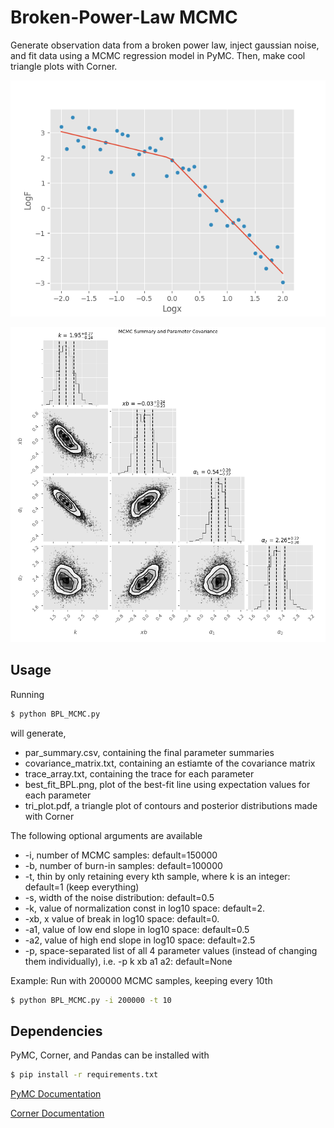# Broken-Power-Law MCMC
Generate observation data from a broken power law, inject gaussian noise, and fit data using a MCMC regression model in PyMC. Then, make cool triangle plots with Corner. 

![BPL](sample_output/best_fit_BPL.png)


![tri_plot](sample_output/tri_plot.png)

## Usage
Running 
```bash
$ python BPL_MCMC.py
```
will generate,
 - par_summary.csv, containing the final parameter summaries
 - covariance_matrix.txt, containing an estiamte of the covariance matrix
 - trace_array.txt, containing the trace for each parameter
 - best_fit_BPL.png, plot of the best-fit line using expectation values for each parameter
 - tri_plot.pdf, a triangle plot of contours and posterior distributions made with Corner

The following optional arguments are available
- -i, number of MCMC samples: default=150000
- -b, number of burn-in samples: default=100000
- -t, thin by only retaining every kth sample, where k is an integer: default=1 (keep everything)
- -s, width of the noise distribution: default=0.5
- -k, value of normalization const in log10 space: default=2.
- -xb, x value of break in log10 space: default=0.
- -a1, value of low end slope in log10 space: default=0.5
- -a2, value of high end slope in log10 space: default=2.5
- -p, space-separated list of all 4 parameter values (instead of changing them individually), i.e. -p k xb a1 a2: default=None

Example: Run with 200000 MCMC samples, keeping every 10th
```bash
$ python BPL_MCMC.py -i 200000 -t 10
```


## Dependencies
PyMC, Corner, and Pandas can be installed with

```bash
$ pip install -r requirements.txt
```
[PyMC Documentation](http://pymc-devs.github.io/pymc/)

[Corner Documentation](http://corner.readthedocs.io/en/latest/)


